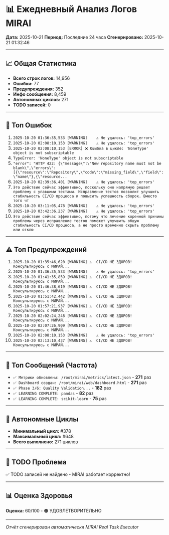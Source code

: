 # 📊 Ежедневный Анализ Логов MIRAI

**Дата:** 2025-10-21
**Период:** Последние 24 часа
**Сгенерировано:** 2025-10-21 01:32:46

---

## 📈 Общая Статистика

- **Всего строк логов:** 14,956
- **Ошибки:** 77
- **Предупреждения:** 352
- **Инфо сообщения:** 8,459
- **Автономных циклов:** 271
- **TODO записей:** 0

---

## 🔴 Топ Ошибок

1. `2025-10-20 01:36:35,533 [WARNING]    ⚠️ Не удалось: 'top_errors'`
2. `2025-10-20 02:08:10,153 [WARNING]    ⚠️ Не удалось: 'top_errors'`
3. `2025-10-20 02:08:10,153 [ERROR] ❌ Ошибка в цикле: 'NoneType' object is not subscriptable`
4. `TypeError: 'NoneType' object is not subscriptable`
5. `"error": "HTTP 422: {\"message\":\"New repository name must not be blank\",\"errors\":[{\"resource\":\"Repository\",\"code\":\"missing_field\",\"field\":\"name\"},{\"resource...`
6. `2025-10-20 02:39:36,401 [WARNING]    ⚠️ Не удалось: 'top_errors'`
7. `Это действие сейчас эффективно, поскольку оно напрямую решает проблему с упавшими тестами. Исправление тестов позволит улучшить стабильность CI/CD процесса и повысить успешность сборок. Вместо того чт`
8. `2025-10-20 03:11:05,478 [WARNING]    ⚠️ Не удалось: 'top_errors'`
9. `2025-10-20 03:42:36,237 [WARNING]    ⚠️ Не удалось: 'top_errors'`
10. `Это действие сейчас эффективно, потому что лечение коренной причины проблемы через исправление тестов поможет улучшить общую стабильность CI/CD процесса, а не просто временно скрыть проблему или отклю`

---

## ⚠️ Топ Предупреждений

1. `2025-10-20 01:35:46,620 [WARNING] ⚠️  CI/CD НЕ ЗДОРОВ! Консультируюсь с МИРАЙ...`
2. `2025-10-20 01:36:35,533 [WARNING]    ⚠️ Не удалось: 'top_errors'`
3. `2025-10-20 01:41:35,859 [WARNING] ⚠️  CI/CD НЕ ЗДОРОВ! Консультируюсь с МИРАЙ...`
4. `2025-10-20 01:46:38,619 [WARNING] ⚠️  CI/CD НЕ ЗДОРОВ! Консультируюсь с МИРАЙ...`
5. `2025-10-20 01:51:42,442 [WARNING] ⚠️  CI/CD НЕ ЗДОРОВ! Консультируюсь с МИРАЙ...`
6. `2025-10-20 01:57:21,937 [WARNING] ⚠️  CI/CD НЕ ЗДОРОВ! Консультируюсь с МИРАЙ...`
7. `2025-10-20 02:02:24,248 [WARNING] ⚠️  CI/CD НЕ ЗДОРОВ! Консультируюсь с МИРАЙ...`
8. `2025-10-20 02:07:26,909 [WARNING] ⚠️  CI/CD НЕ ЗДОРОВ! Консультируюсь с МИРАЙ...`
9. `2025-10-20 02:08:10,153 [WARNING]    ⚠️ Не удалось: 'top_errors'`
10. `2025-10-20 02:13:10,437 [WARNING] ⚠️  CI/CD НЕ ЗДОРОВ! Консультируюсь с МИРАЙ...`

---

## 💬 Топ Сообщений (Частота)

- `✅ Метрики обновлены: /root/mirai/metrics/latest.json` - **271** раз
- `✅ Dashboard создан: /root/mirai/web/dashboard.html` - **271** раз
- `✅ Phase 3/6: Quality Validation...` - **182** раз
- `✅ LEARNING COMPLETE: pandas` - **82** раз
- `✅ LEARNING COMPLETE: scikit-learn` - **75** раз

---

## 🔄 Автономные Циклы

- **Минимальный цикл:** #378
- **Максимальный цикл:** #648
- **Всего выполнено:** 271 циклов

---

## 🚨 TODO Проблема

✅ TODO записей не найдено - MIRAI работает корректно!

---

## 📊 Оценка Здоровья

**Оценка:** 60/100 - 🟠 УДОВЛЕТВОРИТЕЛЬНО

---

*Отчёт сгенерирован автоматически MIRAI Real Task Executor*

